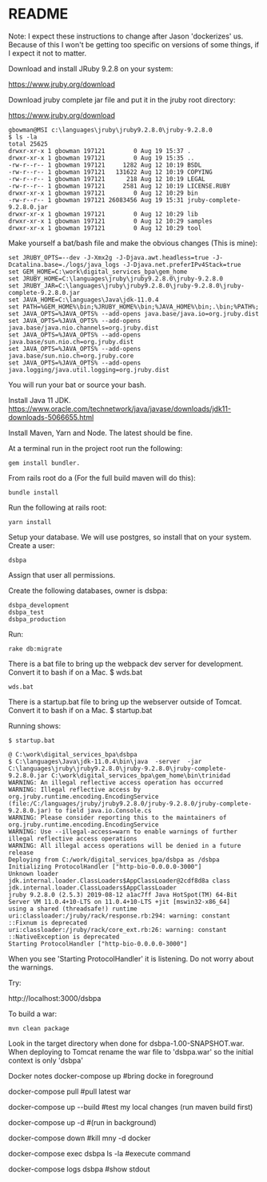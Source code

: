 # README

Note: I expect these instructions to change after Jason 'dockerizes' us. Because of this I won't be getting too
specific on versions of some things, if I expect it not to matter.

Download and install JRuby 9.2.8 on your system:

https://www.jruby.org/download

Download jruby complete jar file and put it in the jruby root directory:

https://www.jruby.org/download

```bazaar
gbowman@MSI c:\languages\jruby\jruby9.2.8.0\jruby-9.2.8.0                    
$ ls -la                                                                     
total 25625                                                                  
drwxr-xr-x 1 gbowman 197121        0 Aug 19 15:37 .                          
drwxr-xr-x 1 gbowman 197121        0 Aug 19 15:35 ..                         
-rw-r--r-- 1 gbowman 197121     1282 Aug 12 10:19 BSDL                       
-rw-r--r-- 1 gbowman 197121   131622 Aug 12 10:19 COPYING                    
-rw-r--r-- 1 gbowman 197121      218 Aug 12 10:19 LEGAL                      
-rw-r--r-- 1 gbowman 197121     2581 Aug 12 10:19 LICENSE.RUBY               
drwxr-xr-x 1 gbowman 197121        0 Aug 12 10:29 bin                        
-rw-r--r-- 1 gbowman 197121 26083456 Aug 19 15:31 jruby-complete-9.2.8.0.jar 
drwxr-xr-x 1 gbowman 197121        0 Aug 12 10:29 lib                        
drwxr-xr-x 1 gbowman 197121        0 Aug 12 10:29 samples                    
drwxr-xr-x 1 gbowman 197121        0 Aug 12 10:29 tool                       
```

Make yourself a bat/bash file and make the obvious changes (This is mine):
```bazaar
set JRUBY_OPTS=--dev -J-Xmx2g -J-Djava.awt.headless=true -J-Dcatalina.base=./logs/java_logs -J-Djava.net.preferIPv4Stack=true
set GEM_HOME=C:\work\digital_services_bpa\gem_home
set JRUBY_HOME=C:\languages\jruby\jruby9.2.8.0\jruby-9.2.8.0
set JRUBY_JAR=C:\languages\jruby\jruby9.2.8.0\jruby-9.2.8.0\jruby-complete-9.2.8.0.jar
set JAVA_HOME=C:\languages\Java\jdk-11.0.4
set PATH=%GEM_HOME%\bin;%JRUBY_HOME%\bin;%JAVA_HOME%\bin;.\bin;%PATH%;
set JAVA_OPTS=%JAVA_OPTS% --add-opens java.base/java.io=org.jruby.dist
set JAVA_OPTS=%JAVA_OPTS% --add-opens java.base/java.nio.channels=org.jruby.dist
set JAVA_OPTS=%JAVA_OPTS% --add-opens java.base/sun.nio.ch=org.jruby.dist
set JAVA_OPTS=%JAVA_OPTS% --add-opens java.base/sun.nio.ch=org.jruby.core
set JAVA_OPTS=%JAVA_OPTS% --add-opens java.logging/java.util.logging=org.jruby.dist
```

You will run your bat or source your bash.

Install Java 11 JDK.
https://www.oracle.com/technetwork/java/javase/downloads/jdk11-downloads-5066655.html

Install Maven, Yarn and Node. The latest should be fine.

At a terminal run in the project root run the following:
```bazaar
gem install bundler.
```

From rails root do a (For the full build maven will do this):
```bazaar
bundle install
```

Run the following at rails root:
```
yarn install
```

Setup your database.  We will use postgres, so install that on your system.
Create a user: 
```bazaar
dsbpa
```

Assign that user all permissions.

Create the following databases, owner is dsbpa:
```bazaar
dsbpa_development
dsbpa_test
dsbpa_production
```

Run:

```bazaar
rake db:migrate
```

There is a bat file to bring up the webpack dev server for development.   Convert it to bash if on a Mac.
$ wds.bat

```bazaar
wds.bat
```

There is a startup.bat file to bring up the webserver outside of Tomcat.  Convert it to bash if on a Mac.
$ startup.bat

Running shows:
```bazaar
$ startup.bat

@ C:\work\digital_services_bpa\dsbpa
$ C:\languages\Java\jdk-11.0.4\bin\java  -server  -jar C:\languages\jruby\jruby9.2.8.0\jruby-9.2.8.0\jruby-complete-9.2.8.0.jar C:\work\digital_services_bpa\gem_home\bin\trinidad
WARNING: An illegal reflective access operation has occurred
WARNING: Illegal reflective access by org.jruby.runtime.encoding.EncodingService (file:/C:/languages/jruby/jruby9.2.8.0/jruby-9.2.8.0/jruby-complete-9.2.8.0.jar) to field java.io.Console.cs
WARNING: Please consider reporting this to the maintainers of org.jruby.runtime.encoding.EncodingService
WARNING: Use --illegal-access=warn to enable warnings of further illegal reflective access operations
WARNING: All illegal access operations will be denied in a future release
Deploying from C:/work/digital_services_bpa/dsbpa as /dsbpa
Initializing ProtocolHandler ["http-bio-0.0.0.0-3000"]
Unknown loader jdk.internal.loader.ClassLoaders$AppClassLoader@2cdf8d8a class jdk.internal.loader.ClassLoaders$AppClassLoader
jruby 9.2.8.0 (2.5.3) 2019-08-12 a1ac7ff Java HotSpot(TM) 64-Bit Server VM 11.0.4+10-LTS on 11.0.4+10-LTS +jit [mswin32-x86_64]
using a shared (threadsafe!) runtime
uri:classloader:/jruby/rack/response.rb:294: warning: constant ::Fixnum is deprecated
uri:classloader:/jruby/rack/core_ext.rb:26: warning: constant ::NativeException is deprecated
Starting ProtocolHandler ["http-bio-0.0.0.0-3000"]

```
When you see 'Starting ProtocolHandler' it is listening. Do not worry about the warnings.

Try:

http://localhost:3000/dsbpa

To build a war:

```bazaar
mvn clean package
```

Look in the target directory when done for dsbpa-1.00-SNAPSHOT.war.
When deploying to Tomcat rename the war file to 'dsbpa.war' so the initial context is only 'dsbpa'



Docker notes
docker-compose up #bring docke in foreground

docker-compose pull #pull latest war

docker-compose up --build #test my local changes (run maven build first)

docker-compose up -d #(run in background)

docker-compose down #kill mny -d docker

docker-compose exec dsbpa ls -la #execute command

docker-compose logs dsbpa #show stdout